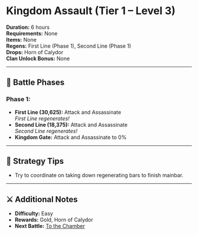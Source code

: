 # Kingdom Assault (Tier 1 – Level 3)

**Duration:** 6 hours  
**Requirements:** None  
**Items:** None  
**Regens:** First Line (Phase 1), Second Line (Phase 1)  
**Drops:** Horn of Calydor  
**Clan Unlock Bonus:** None

---

## 🧪 Battle Phases

### Phase 1:
- **First Line (30,625):** Attack and Assassinate  
  *First Line regenerates!*
- **Second Line (18,375):** Attack and Assassinate  
  *Second Line regenerates!*
- **Kingdom Gate:** Attack and Assassinate to 0%

---

## 🧭 Strategy Tips

- Try to coordinate on taking down regenerating bars to finish mainbar.

---

## ⚔️ Additional Notes

- **Difficulty:** Easy  
- **Rewards:** Gold, Horn of Calydor  
- **Next Battle:** [To the Chamber](to-the-chamber.md)
